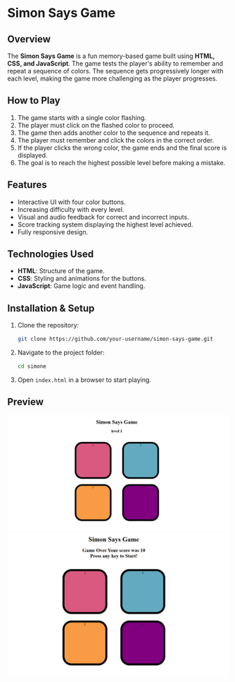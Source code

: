 # Simon Says Game

## Overview
The **Simon Says Game** is a fun memory-based game built using **HTML, CSS, and JavaScript**. The game tests the player's ability to remember and repeat a sequence of colors. The sequence gets progressively longer with each level, making the game more challenging as the player progresses.

## How to Play
1. The game starts with a single color flashing.
2. The player must click on the flashed color to proceed.
3. The game then adds another color to the sequence and repeats it.
4. The player must remember and click the colors in the correct order.
5. If the player clicks the wrong color, the game ends and the final score is displayed.
6. The goal is to reach the highest possible level before making a mistake.

## Features
- Interactive UI with four color buttons.
- Increasing difficulty with every level.
- Visual and audio feedback for correct and incorrect inputs.
- Score tracking system displaying the highest level achieved.
- Fully responsive design.

## Technologies Used
- **HTML**: Structure of the game.
- **CSS**: Styling and animations for the buttons.
- **JavaScript**: Game logic and event handling.

## Installation & Setup
1. Clone the repository:
   ```sh
   git clone https://github.com/your-username/simon-says-game.git
   ```
2. Navigate to the project folder:
   ```sh
   cd simone
   ```
3. Open `index.html` in a browser to start playing.



## Preview
![Game Screenshot](preview1.png)
![Game Screenshot](preview2.png)

